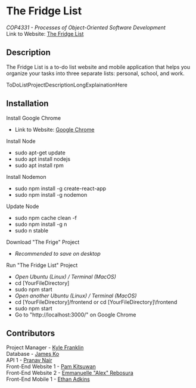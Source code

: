 # The Fridge List
*COP4331 - Processes of Object-Oriented Software Development*
<br> Link to Website: [The Fridge List](https://thefridgelist.herokuapp.com/)

## Description
The Fridge List is a to-do list website and mobile application that helps you organize your tasks into three separate lists: personal, school, and work.

ToDoListProjectDescriptionLongExplainationHere

## Installation
Install Google Chrome
- Link to Website: [Google Chrome](https://www.google.com/chrome/dr/download/)

Install Node
- sudo apt-get update
- sudo apt install nodejs
- sudo apt install rpm

Install Nodemon
- sudo npm install -g create-react-app
- sudo npm install -g nodemon

Update Node
- sudo npm cache clean -f
- sudo npm install -g n
- sudo n stable

Download "The Frige" Project
- *Recommended to save on desktop*

Run "The Fridge List" Project
- *Open Ubuntu (Linux) / Terminal (MacOS)*
- cd [YourFileDirectory]
- sudo npm start
- *Open another Ubuntu (Linux) / Terminal (MacOS)*
- cd [YourFileDirectory]/frontend or cd [YourFileDirectory]\frontend
- sudo npm start
- Go to "http://localhost:3000/" on Google Chrome

## Contributors
Project Manager - [Kyle Franklin](https://github.com/KyleFranklin)
<br> Database - [James Ko](https://github.com/JamesKo51)
<br> API 1 - [Pranav Nair](https://github.com/pranavjnair123)
<br> Front-End Website 1 - [Pam Kitsuwan](https://github.com/sspamss)
<br> Front-End Website 2 - [Emmanuelle "Alex" Rebosura](https://github.com/justarandomidiot1)
<br> Front-End Mobile 1 - [Ethan Adkins](https://github.com/EthanAdkins)

